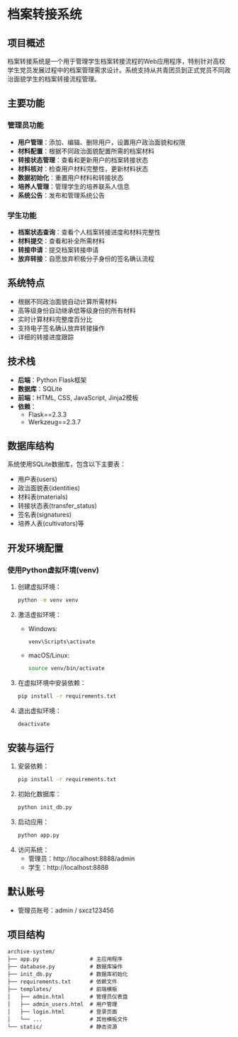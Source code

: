 # 档案转接系统

## 项目概述
档案转接系统是一个用于管理学生档案转接流程的Web应用程序，特别针对高校学生党员发展过程中的档案管理需求设计。系统支持从共青团员到正式党员不同政治面貌学生的档案转接流程管理。

## 主要功能

### 管理员功能
- **用户管理**：添加、编辑、删除用户，设置用户政治面貌和权限
- **材料配置**：根据不同政治面貌配置所需的档案材料
- **转接状态管理**：查看和更新用户的档案转接状态
- **材料核对**：检查用户材料完整性，更新材料状态
- **数据初始化**：重置用户材料和转接状态
- **培养人管理**：管理学生的培养联系人信息
- **系统公告**：发布和管理系统公告

### 学生功能
- **档案状态查询**：查看个人档案转接进度和材料完整性
- **材料提交**：查看和补全所需材料
- **转接申请**：提交档案转接申请
- **放弃转接**：自愿放弃积极分子身份的签名确认流程

## 系统特点
- 根据不同政治面貌自动计算所需材料
- 高等级身份自动继承低等级身份的所有材料
- 实时计算材料完整度百分比
- 支持电子签名确认放弃转接操作
- 详细的转接进度跟踪

## 技术栈
- **后端**：Python Flask框架
- **数据库**：SQLite
- **前端**：HTML, CSS, JavaScript, Jinja2模板
- **依赖**：
  - Flask==2.3.3
  - Werkzeug==2.3.7

## 数据库结构
系统使用SQLite数据库，包含以下主要表：
- 用户表(users)
- 政治面貌表(identities)
- 材料表(materials)
- 转接状态表(transfer_status)
- 签名表(signatures)
- 培养人表(cultivators)等

## 开发环境配置

### 使用Python虚拟环境(venv)
1. 创建虚拟环境：
   ```bash
   python -m venv venv
   ```

2. 激活虚拟环境：
   - Windows:
     ```bash
     venv\Scripts\activate
     ```
   - macOS/Linux:
     ```bash
     source venv/bin/activate
     ```

3. 在虚拟环境中安装依赖：
   ```bash
   pip install -r requirements.txt
   ```

4. 退出虚拟环境：
   ```bash
   deactivate
   ```

## 安装与运行
1. 安装依赖：
   ```bash
   pip install -r requirements.txt
   ```
2. 初始化数据库：
   ```bash
   python init_db.py
   ```
3. 启动应用：
   ```bash
   python app.py
   ```
4. 访问系统：
   - 管理员：http://localhost:8888/admin
   - 学生：http://localhost:8888

## 默认账号
- 管理员账号：admin / sxcz123456

## 项目结构
```
archive-system/
├── app.py                # 主应用程序
├── database.py           # 数据库操作
├── init_db.py            # 数据库初始化
├── requirements.txt      # 依赖文件
├── templates/            # 前端模板
│   ├── admin.html        # 管理员仪表盘
│   ├── admin_users.html  # 用户管理
│   ├── login.html        # 登录页面
│   └── ...               # 其他模板文件
└── static/               # 静态资源
```
